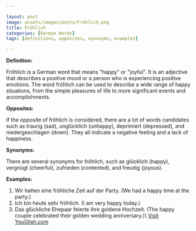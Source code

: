 ```yaml
---

layout: post
image: assets/images/posts/Fröhlich.png
title: Fröhlich
categories: [German Words]
tags: [definitions, opposites, synonyms, examples]

---
```


**Definition:** 

Fröhlich is a German word that means "happy" or "joyful". It is an adjective that describes a positive mood or a person who is experiencing positive emotions. The word fröhlich can be used to describe a wide range of happy situations, from the simple pleasures of life to more significant events and accomplishments.

**Opposites:** 

If the opposite of fröhlich is considered, there are a lot of words candidates such as traurig (sad), unglücklich (unhappy), deprimiert (depressed), and niedergeschlagen (down). They all indicate a negative feeling and a lack of happiness.

**Synonyms:** 

There are several synonyms for fröhlich, such as glücklich (happy), vergnügt (cheerful), zufrieden (contented), and freudig (joyous). 

**Examples:** 

1. Wir hatten eine fröhliche Zeit auf der Party. (We had a happy time at the party.)
2. Ich bin heute sehr fröhlich. (I am very happy today.)
3. Das glückliche Ehepaar feierte ihre goldene Hochzeit. (The happy couple celebrated their golden wedding anniversary.)\ <a id="yg-widget-0" class="youglish-widget" data-query="Fröhlich" data-lang="german" data-components="8412" data-auto-start="0" data-bkg-color="theme_light" data-title="How%20to%20pronounce%20Fröhlich%20in%20German"  rel="nofollow" href="https://youglish.com">Visit YouGlish.com</a><script async src="https://youglish.com/public/emb/widget.js" charset="utf-8"></script>